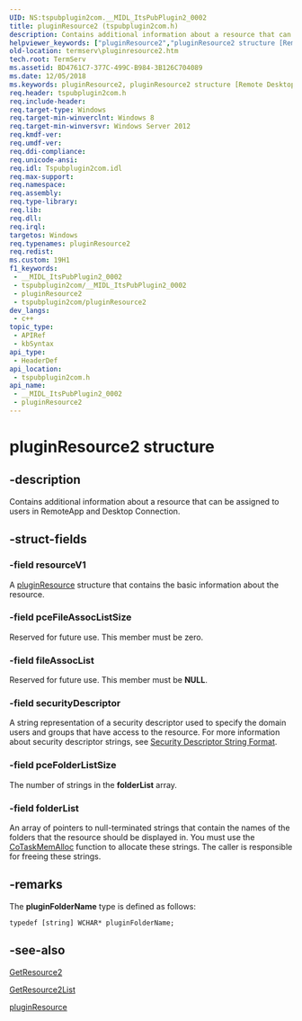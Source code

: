 ```yaml
---
UID: NS:tspubplugin2com.__MIDL_ItsPubPlugin2_0002
title: pluginResource2 (tspubplugin2com.h)
description: Contains additional information about a resource that can be assigned to users in RemoteApp and Desktop Connection.
helpviewer_keywords: ["pluginResource2","pluginResource2 structure [Remote Desktop Services]","termserv.pluginresource2","tspubplugin2com/pluginResource2"]
old-location: termserv\pluginresource2.htm
tech.root: TermServ
ms.assetid: BD4761C7-377C-499C-B984-3B126C704089
ms.date: 12/05/2018
ms.keywords: pluginResource2, pluginResource2 structure [Remote Desktop Services], termserv.pluginresource2, tspubplugin2com/pluginResource2
req.header: tspubplugin2com.h
req.include-header: 
req.target-type: Windows
req.target-min-winverclnt: Windows 8
req.target-min-winversvr: Windows Server 2012
req.kmdf-ver: 
req.umdf-ver: 
req.ddi-compliance: 
req.unicode-ansi: 
req.idl: Tspubplugin2com.idl
req.max-support: 
req.namespace: 
req.assembly: 
req.type-library: 
req.lib: 
req.dll: 
req.irql: 
targetos: Windows
req.typenames: pluginResource2
req.redist: 
ms.custom: 19H1
f1_keywords:
 - __MIDL_ItsPubPlugin2_0002
 - tspubplugin2com/__MIDL_ItsPubPlugin2_0002
 - pluginResource2
 - tspubplugin2com/pluginResource2
dev_langs:
 - c++
topic_type:
 - APIRef
 - kbSyntax
api_type:
 - HeaderDef
api_location:
 - tspubplugin2com.h
api_name:
 - __MIDL_ItsPubPlugin2_0002
 - pluginResource2
---
```


# pluginResource2 structure


## -description

Contains additional information about a resource that can be assigned to users in RemoteApp and Desktop Connection.

## -struct-fields

### -field resourceV1

A <a href="/windows/win32/api/tspubplugincom/ns-tspubplugincom-pluginresource">pluginResource</a> structure that contains the basic information about the resource.

### -field pceFileAssocListSize

Reserved for future use. This member must be zero.

### -field fileAssocList

Reserved for future use. This member must be <b>NULL</b>.

### -field securityDescriptor

A string representation of a security descriptor used to specify the domain users and groups that have access to the resource. For more information about security descriptor strings, see <a href="/windows/desktop/SecAuthZ/security-descriptor-string-format">Security Descriptor String Format</a>.

### -field pceFolderListSize

The number of strings in the <b>folderList</b> array.

### -field folderList

An array of pointers to null-terminated strings that contain the names of the folders that the resource should be displayed in. You must use the <a href="/windows/desktop/api/combaseapi/nf-combaseapi-cotaskmemalloc">CoTaskMemAlloc</a> function to allocate these strings. The caller is responsible for freeing these strings.

## -remarks

The <b>pluginFolderName</b> type is defined as follows:

<code>typedef [string] WCHAR* pluginFolderName;</code>

## -see-also

<a href="/windows/desktop/api/tspubplugin2com/nf-tspubplugin2com-itspubplugin2-getresource2">GetResource2</a>



<a href="/windows/desktop/api/tspubplugin2com/nf-tspubplugin2com-itspubplugin2-getresource2list">GetResource2List</a>



<a href="/windows/win32/api/tspubplugincom/ns-tspubplugincom-pluginresource">pluginResource</a>

